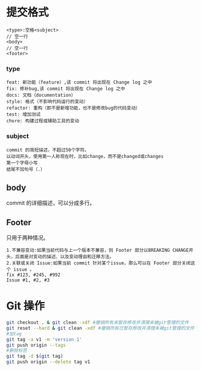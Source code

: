 # 提交格式
```
<type>:空格<subject>
// 空一行
<body>
// 空一行
<footer>
```

### type
```
feat: 新功能（feature）,该 commit 将出现在 Change log 之中
fix: 修补bug,该 commit 将出现在 Change log 之中
docs: 文档（documentation）
style: 格式（不影响代码运行的变动）
refactor: 重构（即不是新增功能，也不是修改bug的代码变动）
test: 增加测试
chore: 构建过程或辅助工具的变动
```

### subject
```
commit 的简短描述，不超过50个字符。
以动词开头，使用第一人称现在时，比如change，而不是changed或changes
第一个字母小写
结尾不加句号（.）
```

## body
commit 的详细描述，可以分成多行。

## Footer
只用于两种情况。

```
1.不兼容变动:如果当前代码与上一个版本不兼容，则 Footer 部分以BREAKING CHANGE开头，后面是对变动的描述、以及变动理由和迁移方法。
2.关联或关闭 Issue:如果当前 commit 针对某个issue，那么可以在 Footer 部分关闭这个 issue 。
fix #123, #245, #992
Issue #1, #2, #3
```

# Git 操作
```bash
git checkout . & git clean -xdf #撤销所有未暂存修改并清理未被git管理的文件
git reset --hard & git clean -xdf #撤销所有已暂存修改并清理未被git管理的文件
#加tag
git tag -a v1 -m 'version 1'
git push origin --tags
#删除标签
git tag -d $(git tag)
git push origin --delete tag v1
````
